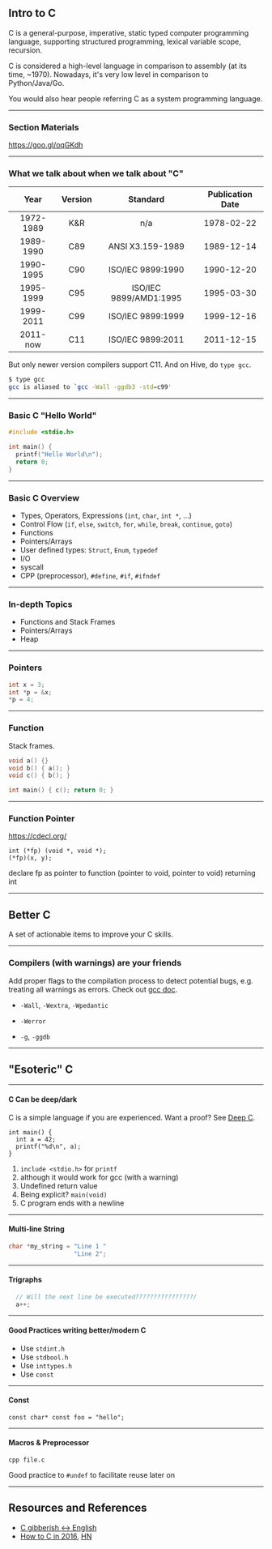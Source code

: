 Intro to C
---

C is a general-purpose, imperative, static typed computer programming language,
supporting structured programming, lexical variable scope, recursion.

C is considered a high-level language in comparison to assembly (at its time,
~1970). Nowadays, it's very low level in comparison to Python/Java/Go.

You would also hear people referring C as a system programming language.

---
### Section Materials

https://goo.gl/oqGKdh


---
### What we talk about when we talk about "C"

|      Year | Version | Standard               | Publication Date |
|      :--: | :--:    | :--:                   |             :--: |
| 1972-1989 | K&R     | n/a                    |       1978-02-22 |
| 1989-1990 | C89     | ANSI X3.159-1989       |       1989-12-14 |
| 1990-1995 | C90     | ISO/IEC 9899:1990      |       1990-12-20 |
| 1995-1999 | C95     | ISO/IEC 9899/AMD1:1995 |       1995-03-30 |
| 1999-2011 | C99     | ISO/IEC 9899:1999      |       1999-12-16 |
|  2011-now | C11     | ISO/IEC 9899:2011      |       2011-12-15 |

But only newer version compilers support C11. And on Hive, do `type gcc`.

```bash
$ type gcc
gcc is aliased to `gcc -Wall -ggdb3 -std=c99'
```

---
### Basic C "Hello World"

```c
#include <stdio.h>

int main() {
  printf("Hello World\n");
  return 0;
}
```

---
### Basic C Overview

- Types, Operators, Expressions (`int`, `char`, `int *`, ...)
- Control Flow (`if`, `else`, `switch`, `for`, `while`, `break`, `continue`, `goto`)
- Functions
- Pointers/Arrays
- User defined types: `Struct`, `Enum`, `typedef`
- I/O
- syscall
- CPP (preprocessor), `#define`, `#if`, `#ifndef`

---
### In-depth Topics

- Functions and Stack Frames
- Pointers/Arrays
- Heap

---
### Pointers


```c
int x = 3;
int *p = &x;
*p = 4;
```

---
### Function

Stack frames.

```c
void a() {}
void b() { a(); }
void c() { b(); }

int main() { c(); return 0; }
```

---
### Function Pointer

https://cdecl.org/

```
int (*fp) (void *, void *);
(*fp)(x, y);
```

declare fp as pointer to function (pointer to void, pointer to
void) returning int


----------------------------------------------------------------------------

## Better C

A set of actionable items to improve your C skills.

---
### Compilers (with warnings) are your friends

Add proper flags to the compilation process to detect potential bugs, e.g.
treating all warnings as errors. Check out [gcc
doc](https://gcc.gnu.org/onlinedocs/gcc/).

- `-Wall`, `-Wextra`, `-Wpedantic`
- `-Werror`

- `-g`, `-ggdb`

----------------------------------------------------------------------------
## "Esoteric" C

---
#### C Can be deep/dark

C is a simple language if you are experienced. Want a proof? See [Deep
C](https://www.slideshare.net/olvemaudal/deep-c).

```
int main() {
  int a = 42;
  printf("%d\n", a);
}
```

1. `include <stdio.h>` for `printf`
2. although it would work for gcc (with a warning)
3. Undefined return value
4. Being explicit? `main(void)`
5. C program ends with a newline


---
#### Multi-line String

```c
char *my_string = "Line 1 "
                  "Line 2";
```

---
#### Trigraphs

```c
  // Will the next line be executed????????????????/
  a++;
```

---
#### Good Practices writing better/modern C

- Use `stdint.h`
- Use `stdbool.h`
- Use `inttypes.h`
- Use `const`

---
#### Const

```
const char* const foo = "hello";
```

---
#### Macros & Preprocessor

```
cpp file.c
```

Good practice to `#undef` to facilitate reuse later on

---
## Resources and References

- [C gibberish <-> English](https://cdecl.org/)
- [How to C in 2016](https://matt.sh/howto-c), [HN](https://news.ycombinator.com/item?id=10864176)


<!-- links -->
